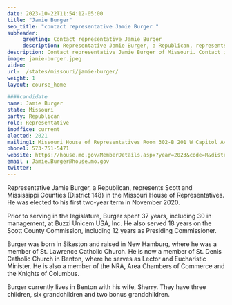 ```yaml
---
date: 2023-10-22T11:54:12-05:00
title: "Jamie Burger"
seo_title: "contact representative Jamie Burger "
subheader:
     greeting: Contact representative Jamie Burger
     description: Representative Jamie Burger, a Republican, represents Scott and Mississippi Counties (District 148) in the Missouri House of Representatives. He was elected to his first two-year term in November 2020.
description: Contact representative Jamie Burger of Missouri. Contact information for Jamie Burger includes email address, phone number, and mailing address.
image: jamie-burger.jpeg
video:
url:  /states/missouri/jamie-burger/
weight: 1
layout: course_home

####candidate
name: Jamie Burger
state: Missouri
party: Republican
role: Representative
inoffice: current
elected: 2021
mailing1: Missouri House of Representatives Room 302-B 201 W Capitol Ave Jefferson City, MO 65101
phone1: 573-751-5471
website: https://house.mo.gov/MemberDetails.aspx?year=2023&code=R&district=148/
email : Jamie.Burger@house.mo.gov
twitter:
---
```


Representative Jamie Burger, a Republican, represents Scott and Mississippi Counties (District 148) in the Missouri House of Representatives. He was elected to his first two-year term in November 2020.

Prior to serving in the legislature, Burger spent 37 years, including 30 in management, at Buzzi Unicem USA, Inc. He also served 18 years on the Scott County Commission, including 12 years as Presiding Commissioner.

Burger was born in Sikeston and raised in New Hamburg, where he was a member of St. Lawrence Catholic Church. He is now a member of St. Denis Catholic Church in Benton, where he serves as Lector and Eucharistic Minister. He is also a member of the NRA, Area Chambers of Commerce and the Knights of Columbus.

Burger currently lives in Benton with his wife, Sherry. They have three children, six grandchildren and two bonus grandchildren.
